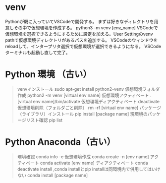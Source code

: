 # venv
Pythonが既に入っていてVSCodeで開発する。
まずは好きなディレクトリを用意しその中で仮想環境を作成する。
python3 -m venv [env_name]
VSCodeで仮想環境を選択できるようにするために設定を加える。User Settingのvenv pathで仮想環境ディレクトリがあるパスを追加する。
VSCodeのウィンドウをreloadして、インタープリタ選択で仮想環境が選択できるようになる。
VSCodeターミナルも起動し直して完了。

# Python 環境 （古い）
> venvインストール
sudo apt-get install python2-venv
> 仮想環境フォルダ作成
python2 -m venv [virtual env name]
> 仮想環境アクティベート
. [virtual env name]/bin/activate
> 仮想環境ディアクティベート
deactivate
> 仮想環境削除（フォルダごと削除）
rm -rf [virtual env name]
> パッケージ（ライブラリ）インストール
pip install [package name]
> 現環境のパッケージリスト確認
pip list

# Python Anaconda（古い）
> 環境確認
conda info -e
> 仮想環境作成
conda create -n [env name]
> アクティベート
conda activate [env name]
> ディアクティベート
conda deactivate
> install ,conda installとpip installは同環境内で併用してはいけない
conda install [package name]
